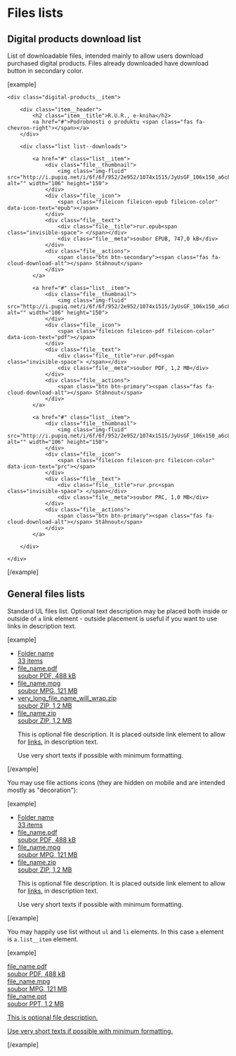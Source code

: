 Files lists
===========

## Digital products download list
List of downloadable files, intended mainly to allow users download purchased digital products. Files already downloaded have download button in secondary color.

[example]
<div class="digital-products">
	
	<div class="digital-products__item">
		
		<div class="item__header">
			<h2 class="item__title">R.U.R., e-kniha</h2>
			<a href="#">Podrobnosti o produktu <span class="fas fa-chevron-right"></span></a>
		</div>
		
		<div class="list list--downloads">
			
			<a href="#" class="list__item">
				<div class="file__thumbnail">
					<img class="img-fluid" src="http://i.pupiq.net/i/6f/6f/952/2e952/1074x1515/JyUsGF_106x150_a6c87ef9df2884e8.jpg" alt="" width="106" height="150">
				</div>
				<div class="file__icon">
					<span class="fileicon fileicon-epub fileicon-color" data-icon-text="epub"></span>
				</div>
				<div class="file__text">
					<div class="file__title">rur.epub<span class="invisible-space"> </span></div>
					<div class="file__meta">soubor EPUB, 747,0 kB</div>
				</div>
				<div class="file__actions">
					<span class="btn btn-secondary"><span class="fas fa-cloud-download-alt"></span> Stáhnout</span>
				</div>
			</a>
			
			<a href="#" class="list__item">
				<div class="file__thumbnail">
					<img class="img-fluid" src="http://i.pupiq.net/i/6f/6f/952/2e952/1074x1515/JyUsGF_106x150_a6c87ef9df2884e8.jpg" alt="" width="106" height="150">
				</div>
				<div class="file__icon">
					<span class="fileicon fileicon-pdf fileicon-color" data-icon-text="pdf"></span>
				</div>
				<div class="file__text">
					<div class="file__title">rur.pdf<span class="invisible-space"> </span></div>
					<div class="file__meta">soubor PDF, 1,2 MB</div>
				</div>
				<div class="file__actions">
					<span class="btn btn-primary"><span class="fas fa-cloud-download-alt"></span> Stáhnout</span>
				</div>
			</a>
			
			<a href="#" class="list__item">
				<div class="file__thumbnail">
					<img class="img-fluid" src="http://i.pupiq.net/i/6f/6f/952/2e952/1074x1515/JyUsGF_106x150_a6c87ef9df2884e8.jpg" alt="" width="106" height="150">
				</div>
				<div class="file__icon">
					<span class="fileicon fileicon-prc fileicon-color" data-icon-text="prc"></span>
				</div>
				<div class="file__text">
					<div class="file__title">rur.prc<span class="invisible-space"> </span></div>
					<div class="file__meta">soubor PRC, 1,0 MB</div>
				</div>
				<div class="file__actions">
					<span class="btn btn-primary"><span class="fas fa-cloud-download-alt"></span> Stáhnout</span>
				</div>
			</a>
			
		</div>

	</div>
	
</div>
[/example]

## General files lists

Standard UL files list. Optional text description may be placed both inside or outside of <code>a</code> link element - outside placement is useful if you want to use links in description text.

[example]
<ul class="list--files">
	<li class="list__item">
		<a href="#" class="file__link">
			<span class="file__icon">
				<span class="fileicon fileicon-folder fileicon-color"></span>
			</span>
			<div class="file__text">
				<div class="file__title">Folder name</div>
				<div class="file__meta">33&nbsp;items</div>
			</div>
		</a>
	</li>
	<li class="list__item">
		<a href="#" class="file__link">
			<span class="file__icon">
				<span class="fileicon fileicon-pdf fileicon-color" data-icon-text="pdf"></span>
			</span>
			<div class="file__text">
				<div class="file__title">file_name.pdf</div>
				<div class="file__meta">soubor PDF, 488&nbsp;kB</div>
			</div>
		</a>
	</li>
	<li class="list__item">
		<a href="#" class="file__link">
			<span class="file__icon">
				<span class="fileicon fileicon-mpg fileicon-color" data-icon-text="mpg"></span>
			</span>
			<div class="file__text">
				<div class="file__title">file_name.mpg</div>
				<div class="file__meta">soubor MPG, 121&nbsp;MB</div>
			</div>
		</a>
	</li>
	<li class="list__item">
		<a href="#" class="file__link">
			<span class="file__icon">
				<span class="fileicon fileicon-zip fileicon-color" data-icon-text="zip"></span>
			</span>
			<div class="file__text">
				<div class="file__title">very_long_file_name_will_wrap.zip</div>
				<div class="file__meta">soubor ZIP, 1,2&nbsp;MB</div>
			</div>
		</a>
	</li>
	<li class="list__item">
		<a href="#" class="file__link">
			<span class="file__icon">
				<span class="fileicon fileicon-zip fileicon-color" data-icon-text="zip"></span>
			</span>
			<div class="file__text">
				<div class="file__title">file_name.zip</div>
				<div class="file__meta">soubor ZIP, 1,2&nbsp;MB</div>
			</div>
		</a>
		<div class="file__description">
			<p>This is optional file description. It is placed outside link element to allow for <a href="#">links.</a> in description text.</p>
			<p>Use very short texts if possible with minimum formatting.</p>
		</div>
	</li>
</ul>
[/example]

You may use file actions icons (they are hidden on mobile and are intended mostly as "decoration"):

[example]
<ul class="list--files">
	<li class="list__item">
		<a href="#" class="file__link">
			<span class="file__icon">
				<span class="fileicon fileicon-folder fileicon-color"></span>
			</span>
			<div class="file__text">
				<div class="file__title">Folder name</div>
				<div class="file__meta">33&nbsp;items</div>
			</div>
			<div class="file__action"><i class="fas fa-chevron-right"></i></div>
		</a>
	</li>
	<li class="list__item">
		<a href="#" class="file__link">
			<span class="file__icon">
				<span class="fileicon fileicon-pdf fileicon-color"></span>
			</span>
			<div class="file__text">
				<div class="file__title">file_name.pdf</div>
				<div class="file__meta">soubor PDF, 488&nbsp;kB</div>
			</div>
			<div class="file__action"><i class="fas fa-download"></i></div>
		</a>
	</li>
	<li class="list__item">
		<a href="#" class="file__link">
			<span class="file__icon">
				<span class="fileicon fileicon-mpg fileicon-color"></span>
			</span>
			<div class="file__text">
				<div class="file__title">file_name.mpg</div>
				<div class="file__meta">soubor MPG, 121&nbsp;MB</div>
			</div>
			<div class="file__action"><i class="fas fa-download"></i></div>
		</a>
	</li>
	<li class="list__item">
		<a href="#" class="file__link">
			<span class="file__icon">
				<span class="fileicon fileicon-zip fileicon-color"></span>
			</span>
			<div class="file__text">
				<div class="file__title">file_name.zip</div>
				<div class="file__meta">soubor ZIP, 1,2&nbsp;MB</div>
			</div>
			<div class="file__action"><i class="fas fa-download"></i></div>
		</a>
		<div class="file__description">
			<p>This is optional file description. It is placed outside link element to allow for <a href="#">links.</a> in description text.</p>
			<p>Use very short texts if possible with minimum formatting.</p>
		</div>
	</li>
</ul>
[/example]

You may happily use list without <code>ul</code> and <code>li</code> elements. In this case <code>a</code> element is <code>a.list__item</code> element.


[example]
<div class="list--files">
	<a href="#" class="list__item file__link">
		<span class="file__icon">
			<span class="fileicon fileicon-pdf fileicon-color"></span>
		</span>
		<div class="file__text">
			<div class="file__title">file_name.pdf</div>
			<div class="file__meta">soubor PDF, 488&nbsp;kB</div>
		</div>
	</a>
	<a href="#" class="list__item file__link" file__link>
		<span class="file__icon">
			<span class="fileicon fileicon-mpg fileicon-color"></span>
		</span>
		<div class="file__text">
			<div class="file__title">file_name.mpg</div>
			<div class="file__meta">soubor MPG, 121&nbsp;MB</div>
		</div>
	</a>
	<a href="#" class="list__item file__link">
		<span class="file__icon">
			<span class="fileicon fileicon-ppt fileicon-color"></span>
		</span>
		<div class="file__text">
			<div class="file__title">file_name.ppt</div>
			<div class="file__meta">soubor PPT, 1,2&nbsp;MB</div>
		</div>
		<div class="file__description">
			<p>This is optional file description.</p>
			<p>Use very short texts if possible with minimum formatting.</p>
		</div>
	</a>
</div>
[/example]
